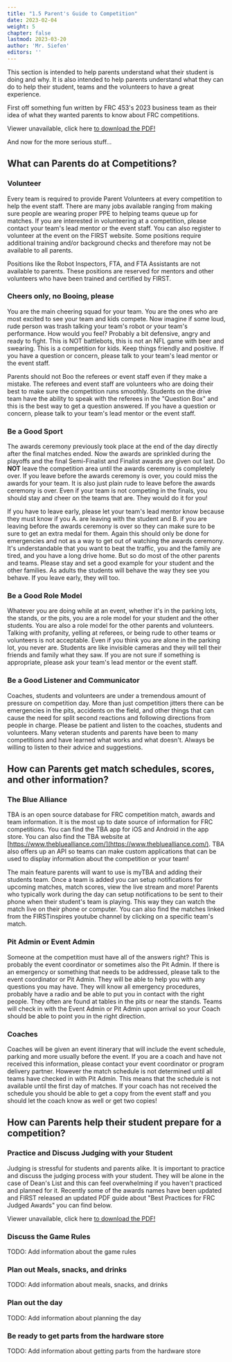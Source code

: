 ```yaml
---
title: "1.5 Parent's Guide to Competition"
date: 2023-02-04
weight: 5
chapter: false
lastmod: 2023-03-20
author: 'Mr. Siefen'
editors: ''
---
```


This section is intended to help parents understand what their student is doing and why. It is also intended to help parents understand what they can do to help their student, teams and the volunteers to have a great experience.

First off something fun written by FRC 453's 2023 business team as their idea of what they wanted parents to know about FRC competitions.

<object data="Parents Guide to FRC Competitions.pdf" type="application/pdf" width="100%" height="700px">
  <p>Viewer unavailable, click here <a href="Parents Guide to FRC Competitions.pdf">to download the PDF!</a></p>
</object>

And now for the more serious stuff...

## What can Parents do at Competitions?

### Volunteer

Every team is required to provide Parent Volunteers at every competition to help the event staff. There are many jobs available ranging from making sure people are wearing proper PPE to helping teams queue up for matches. If you are interested in volunteering at a competition, please contact your team's lead mentor or the event staff. You can also register to volunteer at the event on the FIRST website. Some positions require additional training and/or background checks and therefore may not be available to all parents.

Positions like the Robot Inspectors, FTA, and FTA Assistants are not available to parents. These positions are reserved for mentors and other volunteers who have been trained and certified by FIRST.

### Cheers only, no Booing, please

You are the main cheering squad for your team. You are the ones who are most excited to see your team and kids compete. Now imagine if some loud, rude person was trash talking your team's robot or your team's performance. How would you feel? Probably a bit defensive, angry and ready to fight. This is NOT battlebots, this is not an NFL game with beer and swearing. This is a competition for kids. Keep things friendly and positive. If you have a question or concern, please talk to your team's lead mentor or the event staff.

Parents should not Boo the referees or event staff even if they make a mistake. The referees and event staff are volunteers who are doing their best to make sure the competition runs smoothly. Students on the drive team have the ability to speak with the referees in the "Question Box" and this is the best way to get a question answered. If you have a question or concern, please talk to your team's lead mentor or the event staff.

### Be a Good Sport

The awards ceremony previously took place at the end of the day directly after the final matches ended. Now the awards are sprinkled during the playoffs and the final Semi-Finalist and Finalist awards are given out last. Do **NOT** leave the competition area until the awards ceremony is completely over. If you leave before the awards ceremony is over, you could miss the awards for your team. It is also just plain rude to leave before the awards ceremony is over. Even if your team is not competing in the finals, you should stay and cheer on the teams that are. They would do it for you!

If you have to leave early, please let your team's lead mentor know because they must know if you A. are leaving with the student and B. if you are leaving before the awards ceremony is over so they can make sure to be sure to get an extra medal for them. Again this should only be done for emergencies and not as a way to get out of watching the awards ceremony. It's understandable that you want to beat the traffic, you and the family are tired, and you have a long drive home. But so do most of the other parents and teams. Please stay and set a good example for your student and the other families. As adults the students will behave the way they see you behave. If you leave early, they will too.

### Be a Good Role Model

Whatever you are doing while at an event, whether it's in the parking lots, the stands, or the pits, you are a role model for your student and the other students. You are also a role model for the other parents and volunteers. Talking with profanity, yelling at referees, or being rude to other teams or volunteers is not acceptable. Even if you think you are alone in the parking lot, you never are. Students are like invisible cameras and they will tell their friends and family what they saw. If you are not sure if something is appropriate, please ask your team's lead mentor or the event staff.

### Be a Good Listener and Communicator

Coaches, students and volunteers are under a tremendous amount of pressure on competition day. More than just competition jitters there can be emergencies in the pits, accidents on the field, and other things that can cause the need for split second reactions and following directions from people in charge. Please be patient and listen to the coaches, students and volunteers. Many veteran students and parents have been to many competitions and have learned what works and what doesn't. Always be willing to listen to their advice and suggestions.

## How can Parents get match schedules, scores, and other information?

### The Blue Alliance

TBA is an open source database for FRC competition match, awards and team information. It is the most up to date source of information for FRC competitions. You can find the TBA app for iOS and Android in the app store. You can also find the TBA website at [https://www.thebluealliance.com/](https://www.thebluealliance.com/). TBA also offers up an API so teams can make custom applications that can be used to display information about the competition or your team!

The main feature parents will want to use is myTBA and adding their students team. Once a team is added you can setup notifications for upcoming matches, match scores, view the live stream and more! Parents who typically work during the day can setup notifications to be sent to their phone when their student's team is playing. This way they can watch the match live on their phone or computer. You can also find the matches linked from the FIRSTinspires youtube channel by clicking on a specific team's match.

### Pit Admin or Event Admin

Someone at the competition must have all of the answers right? This is probably the event coordinator or sometimes also the Pit Admin. If there is an emergency or something that needs to be addressed, please talk to the event coordinator or Pit Admin. They will be able to help you with any questions you may have. They will know all emergency procedures, probably have a radio and be able to put you in contact with the right people. They often are found at tables in the pits or near the stands. Teams will check in with the Event Admin or Pit Admin upon arrival so your Coach should be able to point you in the right direction.

### Coaches

Coaches will be given an event itinerary that will include the event schedule, parking and more usually before the event. If you are a coach and have not received this information, please contact your event coordinator or program delivery partner. However the match schedule is not determined until all teams have checked in with Pit Admin. This means that the schedule is not available until the first day of matches. If your coach has not received the schedule you should be able to get a copy from the event staff and you should let the coach know as well or get two copies!

## How can Parents help their student prepare for a competition?

### Practice and Discuss Judging with your Student

Judging is stressful for students and parents alike. It is important to practice and discuss the judging process with your student. They will be alone in the case of Dean's List and this can feel overwhelming if you haven't practiced and planned for it. Recently some of the awards names have been updated and FIRST released an updated PDF guide about "Best Practices for FRC Judged Awards" you can find below.

<object data="https://www.firstinspires.org/sites/default/files/uploads/resource_library/frc/game-and-season-info/awards/best-practices-for-teams.pdf" type="application/pdf" width="100%" height="700px">
  <p>Viewer unavailable, click here <a href="https://www.firstinspires.org/sites/default/files/uploads/resource_library/frc/game-and-season-info/awards/best-practices-for-teams.pdf">to download the PDF!</a></p>
</object>

### Discuss the Game Rules

TODO: Add information about the game rules

### Plan out Meals, snacks, and drinks

TODO: Add information about meals, snacks, and drinks

### Plan out the day

TODO: Add information about planning the day

### Be ready to get parts from the hardware store

TODO: Add information about getting parts from the hardware store